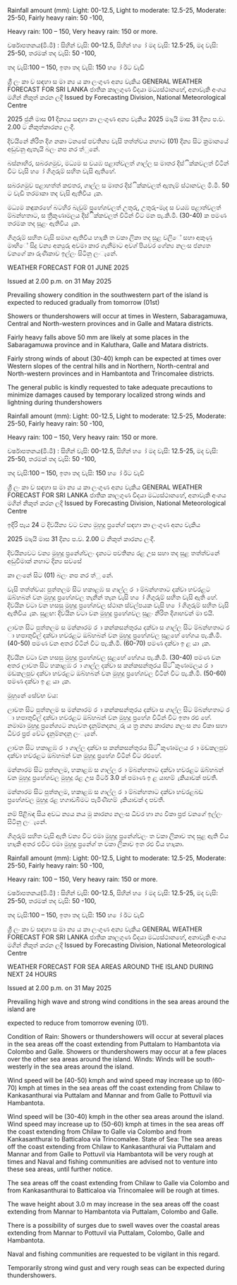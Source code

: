 Rainfall amount (mm): Light: 00-12.5, Light to moderate: 12.5-25, Moderate: 25-50, Fairly heavy rain: 50 -100,

Heavy rain: 100 – 150, Very heavy rain: 150 or more.

වර්ෂාපතනය(මි.මී) : සිහින් වැසි: 00-12.5, සිහින් හ ෝ මද වැසි: 12.5-25, මද වැසි: 25-50, තරමක් තද වැසි: 50 -100,

තද වැසි:100 – 150, ඉතා තද වැසි: 150 හ ෝ ඊට වැඩි

ශ්‍රී ලං කා ව සඳහා ස මා න්‍ය ය කා ලංගුණ අන්‍ය වැකිය GENERAL WEATHER FORECAST FOR SRI LANKA ජාතික කාලගුණ විදයා මධ්‍යස්ථානහේ, අනාවැකි අංශය මගින් නිකුත් කරන ලදි Issued by Forecasting Division, National Meteorological Centre

2025 ජුනි මාස 01 දින්‍යය සඳහා කා ලංගුණ අන්‍ය වැකිය 2025 මාැයි මාස 31 දින්‍ය ප.ව. 2.00 ට නිකුත්කාරන්‍ය ලංදී.

දිවයිනේ නිරිත දිග නකා ටනසේ පවතින්‍ය වැසි තත්ත්වය නහාට (01) දින්‍ය සිට ක්‍රමානයේ අඩුවනු ඇතැයි බලං නප නර ත්ුනේ.

බස්නාහිර, සබරගමුව, මධ්‍යම ස වයඹ පළාත්වලත් ගාල්ල ස මාතර දිස්ික්කවලත් විටින් විට වැසි හ ෝ ගිගුරුම් සහිත වැසි ඇතිහේ.

සබරගමුව පළාහත්ත් කළුතර, ගාල්ල ස මාතර දිස්ික්කවලත් ඇතැම් ස්ථානවල මි.මී. 50 ට වැඩි තරමාකා තද වැසි ඇතිවිය ැක.

මධ්‍යම කඳුකරහේ බටහිර බැවුම් ප්‍රහේශවලත් උතුරු, උතුරු-මැද ස වයඹ පළාත්වලත් ම්බන්හතාට, ස ත්‍රීකුණාමලය දිස්ික්කවලත් විටින් විට මන පැ.කි.මී. (30-40) ක පමණ තරමක තද සුළං ඇතිවිය ැක.

ගිගුරුම් සහිත වැසි සමාග ඇතිවිය හාැකි ත වකා ලිකා තද සුළ වලිේ සහා අකුණු මාඟිේ සිදු වන්‍ය අන්‍යුරු අවමා කාර ගැනීමාට අවශ්‍ පියවර ගේන්‍ය නලංස ජන්‍යත වනගේ කා රුණිකාව ඉල්ලං සිටිනු ලංැනේ.

WEATHER FORECAST FOR 01 JUNE 2025

Issued at 2.00 p.m. on 31 May 2025

Prevailing showery condition in the southwestern part of the island is expected to reduced gradually from tomorrow (01st)

Showers or thundershowers will occur at times in Western, Sabaragamuwa, Central and North-western provinces and in Galle and Matara districts.

Fairly heavy falls above 50 mm are likely at some places in the Sabaragamuwa province and in Kaluthara, Galle and Matara districts.

Fairly strong winds of about (30-40) kmph can be expected at times over Western slopes of the central hills and in Northern, North-central and North-western provinces and in Hambantota and Trincomalee districts.

The general public is kindly requested to take adequate precautions to minimize damages caused by temporary localized strong winds and lightning during thundershowers

Rainfall amount (mm): Light: 00-12.5, Light to moderate: 12.5-25, Moderate: 25-50, Fairly heavy rain: 50 -100,

Heavy rain: 100 – 150, Very heavy rain: 150 or more.

වර්ෂාපතනය(මි.මී) : සිහින් වැසි: 00-12.5, සිහින් හ ෝ මද වැසි: 12.5-25, මද වැසි: 25-50, තරමක් තද වැසි: 50 -100,

තද වැසි:100 – 150, ඉතා තද වැසි: 150 හ ෝ ඊට වැඩි

ශ්‍රී ලං කා ව සඳහා ස මා න්‍ය ය කා ලංගුණ අන්‍ය වැකිය GENERAL WEATHER FORECAST FOR SRI LANKA ජාතික කාලගුණ විදයා මධ්‍යස්ථානහේ, අනාවැකි අංශය මගින් නිකුත් කරන ලදි Issued by Forecasting Division, National Meteorological Centre

ඉදිරි පැය 24 ට දිවයින්‍ය වට වන්‍ය මුහුදු ප්‍රනේශ්‍ සඳහා කා ලංගුණ අන්‍ය වැකිය

2025 මාැයි මාස 31 දින්‍ය ප.ව. 2.00 ට නිකුත් කාරන්‍ය ලංදී.

දිවයින්‍යවට වන්‍ය මුහුදු ප්‍රනේශ්‍වලං දැන්‍යට පවතින්‍ය රළ උස සහා තද සුළ තත්ත්වනේ අඩුවීමාක් නහාට දින්‍ය සවසේ

කා ලංනේ සිට (01) බලං නප නර ත්ු නේ.

වැසි තත්ත්වය: පුත්තලම සිට හකාළඹ ස ගාල්ල ර ා ම්බන්හතාට දක්වා හවරළට ඔබ්හබන් වන මුහුදු ප්‍රහේශවල තැනින් තැන වැසි හ ෝ ගිගුරුම් සහිත වැසි ඇති හේ. දිවයින වටා වන හසසු මුහුදු ප්‍රහේශවල ස්ථාන ස්වල්පයක වැසි හ ෝ ගිගුරුම් සහිත වැසි ඇතිවිය ැක. සුළඟ: දිවයින වටා වන මුහුදු ප්‍රහේශවල සුළං නිරිත දිශාහවන් මා එයි.

ලාවත සිට පුත්තලම ස මන්නාරම ර ා කන්කසන්තුරය දක්වා ස ගාල්ල සිට ම්බන්හතාට ර ා හපාතුවිල් දක්වා හවරළට ඔබ්හබන් වන මුහුදු ප්‍රහේශවල සුළහේ හේගය පැ.කි.මී. (40-50) පමණ වන අතර විටින් විට පැ.කි.මී. (60-70) පමණ දක්වා ඉ ළ යා ැක.

දිවයින වටා වන හසසු මුහුදු ප්‍රහේශවල සුළහේ හේගය පැ.කි.මී. (30-40) පමණ වන අතර ලාවත සිට හකාළඹ ර ා ගාල්ල දක්වා ස කන්කසන්තුරය සිට ිකුණාමලය ර ා මඩකලපුව දක්වා හවරළට ඔබ්හබන් වන මුහුදු ප්‍රහේශවල විටින් විට පැ.කි.මී. (50-60) පමණ දක්වා ඉ ළ යා ැක.

මුහුනේ සේවභ වය:

ලාවත සිට පුත්තලම ස මන්නාරම ර ා කන්කසන්තුරය දක්වා ස ගාල්ල සිට ම්බන්හතාට ර ා හපාතුවිල් දක්වා හවරළට ඔබ්හබන් වන මුහුදු ප්‍රහේශ විටින් විට ඉතා රළු හේ. නමාමා මුහුදු ප්‍රනේශ්‍යට න්‍යැවත දැනුම්නදන්‍ය ුරු ය ත්‍ර නන්‍ය කාරන්‍ය නලංස න්‍ය විකා සහා ධීවර ප්‍රජ වේට දැනුම්නදනු ලංැනේ.

ලාවත සිට හකාළඹ ර ා ගාල්ල දක්වා ස කන්කසන්තුරය සිට ිකුණාමලය ර ා මඩකලපුව දක්වා හවරළට ඔබ්හබන් වන මුහුදු ප්‍රහේශ විටින් විට රළුහේ.

මන්නාරම සිට පුත්තලම, හකාළඹ ස ගාල්ල ර ා ම්බන්හතාට දක්වා හවරළට ඔබ්හබන් වන මුහුදු ප්‍රහේශවල මුහුදු රළ උස මීටර් 3.0 ක් පමාණ ඉ ළ යාහම් ැකියාවක් පවතී.

මන්නාරම සිට පුත්තලම, හකාළඹ ස ගාල්ල ර ා ම්බන්හතාට දක්වා හවරළබඩ ප්‍රහේශවල මුහුදු රළ හගාඩබිමට පැමිණීහම් ැකියාවක් ද පවතී.

නම් පිළිබඳ සිය අවධ න්‍යය නය මු කාරන්‍ය නලංස ධීවර හා න්‍ය විකා ප්‍රජ වනගේ ඉල්ලං සිටිනු ලංැනේ.

ගිගුරුම් සහිත වැසි ඇති වන්‍ය විට එමා මුහුදු ප්‍රනේශ්‍වලං ත වකා ලිකාව තද සුළ ඇති විය හාැකි අතර එවිට එමා මුහුදු ප්‍රනේශ්‍ ත වකා ලිකාව ඉත රළු විය හාැකා.

Rainfall amount (mm): Light: 00-12.5, Light to moderate: 12.5-25, Moderate: 25-50, Fairly heavy rain: 50 -100,

Heavy rain: 100 – 150, Very heavy rain: 150 or more.

වර්ෂාපතනය(මි.මී) : සිහින් වැසි: 00-12.5, සිහින් හ ෝ මද වැසි: 12.5-25, මද වැසි: 25-50, තරමක් තද වැසි: 50 -100,

තද වැසි:100 – 150, ඉතා තද වැසි: 150 හ ෝ ඊට වැඩි

ශ්‍රී ලං කා ව සඳහා ස මා න්‍ය ය කා ලංගුණ අන්‍ය වැකිය GENERAL WEATHER FORECAST FOR SRI LANKA ජාතික කාලගුණ විදයා මධ්‍යස්ථානහේ, අනාවැකි අංශය මගින් නිකුත් කරන ලදි Issued by Forecasting Division, National Meteorological Centre

WEATHER FORECAST FOR SEA AREAS AROUND THE ISLAND DURING NEXT 24 HOURS

Issued at 2.00 p.m. on 31 May 2025

Prevailing high wave and strong wind conditions in the sea areas around the island are

expected to reduce from tomorrow evening (01).

Condition of Rain: Showers or thundershowers will occur at several places in the sea areas off the coast extending from Puttalam to Hambantota via Colombo and Galle. Showers or thundershowers may occur at a few places over the other sea areas around the island. Winds: Winds will be south-westerly in the sea areas around the island.

Wind speed will be (40-50) kmph and wind speed may increase up to (60-70) kmph at times in the sea areas off the coast extending from Chilaw to Kankasanthurai via Puttalam and Mannar and from Galle to Pottuvil via Hambantota.

Wind speed will be (30-40) kmph in the other sea areas around the island. Wind speed may increase up to (50-60) kmph at times in the sea areas off the coast extending from Chilaw to Galle via Colombo and from Kankasanthurai to Batticaloa via Trincomalee. State of Sea: The sea areas off the coast extending from Chilaw to Kankasanthurai via Puttalam and Mannar and from Galle to Pottuvil via Hambantota will be very rough at times and Naval and fishing communities are advised not to venture into these sea areas, until further notice.

The sea areas off the coast extending from Chilaw to Galle via Colombo and from Kankasanthurai to Batticaloa via Trincomalee will be rough at times.

The wave height about 3.0 m may increase in the sea areas off the coast extending from Mannar to Hambantota via Puttalam, Colombo and Galle.

There is a possibility of surges due to swell waves over the coastal areas extending from Mannar to Pottuvil via Puttalam, Colombo, Galle and Hambantota.

Naval and fishing communities are requested to be vigilant in this regard.

Temporarily strong wind gust and very rough seas can be expected during thundershowers.